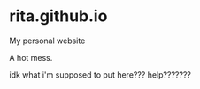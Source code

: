 # rita.github.io
My personal website

A hot mess.

idk what i'm supposed to put here??? help???????
